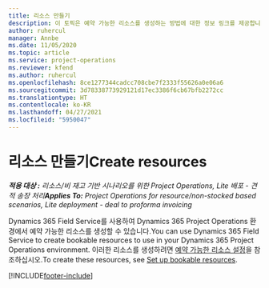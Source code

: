 ```yaml
---
title: 리소스 만들기
description: 이 토픽은 예약 가능한 리소스를 생성하는 방법에 대한 정보 링크를 제공합니다.
author: ruhercul
manager: Annbe
ms.date: 11/05/2020
ms.topic: article
ms.service: project-operations
ms.reviewer: kfend
ms.author: ruhercul
ms.openlocfilehash: 8ce1277344cadcc708cbe7f2333f55626a0e06a6
ms.sourcegitcommit: 3d78338773929121d17ec3386f6cb67bfb2272cc
ms.translationtype: HT
ms.contentlocale: ko-KR
ms.lasthandoff: 04/27/2021
ms.locfileid: "5950047"
---
```

# <a name="create-resources"></a><span data-ttu-id="b372c-103">리소스 만들기</span><span class="sxs-lookup"><span data-stu-id="b372c-103">Create resources</span></span>

<span data-ttu-id="b372c-104">_**적용 대상 :** 리소스/비 재고 기반 시나리오를 위한 Project Operations, Lite 배포 - 견적 송장 처리_</span><span class="sxs-lookup"><span data-stu-id="b372c-104">_**Applies To:** Project Operations for resource/non-stocked based scenarios, Lite deployment - deal to proforma invoicing_</span></span>

<span data-ttu-id="b372c-105">Dynamics 365 Field Service를 사용하여 Dynamics 365 Project Operations 환경에서 예약 가능한 리소스를 생성할 수 있습니다.</span><span class="sxs-lookup"><span data-stu-id="b372c-105">You can use Dynamics 365 Field Service to create bookable resources to use in your Dynamics 365 Project Operations environment.</span></span> <span data-ttu-id="b372c-106">이러한 리소스를 생성하려면 [예약 가능한 리소스 설정](/dynamics365/field-service/set-up-bookable-resources)을 참조하십시오.</span><span class="sxs-lookup"><span data-stu-id="b372c-106">To create these resources, see [Set up bookable resources](/dynamics365/field-service/set-up-bookable-resources).</span></span>


[!INCLUDE[footer-include](../includes/footer-banner.md)]